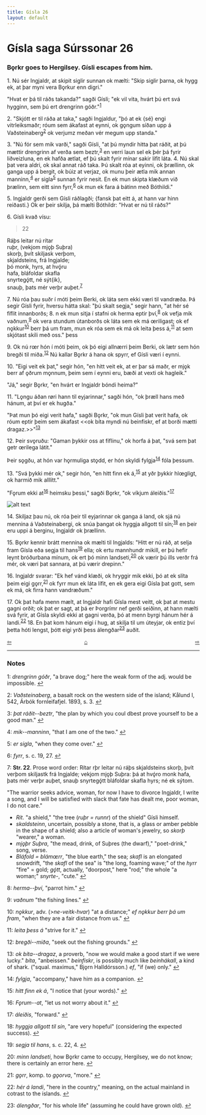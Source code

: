 ```yaml
---
title: Gísla 26
layout: default
---
```


# Gísla saga Súrssonar 26

### B&#x1EB;rkr goes to Hergilsey. Gísli escapes from him.

1\. Nú sér Ingjaldr, at skipit siglir sunnan ok mælti: "Skip siglir þarna, ok hygg ek, at þar myni vera B&#x1EB;rkur enn digri."

"Hvat er þá til ráðs takanda?" sagði Gísli; "ek vil vita, hvárt þú ert svá hygginn, sem þú ert drengrinn góðr."<sup id="a1">[1](#myfootnote1)</sup>

2\. "Skjótt er til ráða at taka," sagði Ingjaldur, "þó at ek {sé} engi vitrleiksmaðr; róum sem ákafast at eynni, ok g&#x1EB;ngum síðan upp á Vaðsteinaberg<sup id="a2">[2](#myfootnote2)</sup> ok verjumz meðan vér megum upp standa."

3\. "Nú fór sem mik varði," sagði Gísli, "at þú myndir hitta þat ráðit, at þú mættir drengrinn af verða sem beztr,<sup id="a3">[3](#myfootnote3)</sup> en verri laun sel ek þér þá fyrir liðveizluna, en ek hafða ætlat, ef þú skalt fyrir mínar sakir lífit láta. 4. Nú skal þat vera aldri, ok skal annat ráð taka. Þú skalt róa at eyinni, ok þrællinn, ok ganga upp á bergit, ok búiz at verjaz, ok munu þeir ætla mik annan manninn,<sup id="a4">[4](#myfootnote4)</sup> er sigla<sup id="a5">[5](#myfootnote5)</sup> sunnan fyrir nesit. En ek mun skipta klæðum við þrælinn, sem eitt sinn fyrr,<sup id="a6">[6](#myfootnote6)</sup> ok mun ek fara á bátinn með Bóthildi."

5\. Ingjaldr gerði sem Gísli ráðlagði; {fansk þat eitt á, at hann var hinn reiðasti.} Ok er þeir skilja, þá mælti Bóthildr: "Hvat er nú til ráðs?"

6\. Gísli kvað vísu:

   >22   
   >    
   Ráþs leitar nú rítar   
   ruþr, (vekjom mj&#x1EB;þ Suþra)   
   skorþ, þvít skiljask verþom,   
   skjaldsteins, frá Ingjalde;   
   þó monk, hyrs, at hvǫ́ru   
   hafa, bláfoldar skafla   
   snyrtegǫ́tt, né sýt{ik},   
   snauþ, þats mér verþr auþet.<sup id="a7">[7](#myfootnote7)</sup>   

7\. Nú róa þau suðr í móti þeim Berki, ok láta sem ekki væri til vandræða. Þá segir Gísli fyrir, hversu hátta skal: "þú skalt segja," segir hann, "at hér sé fíflit innanborðs; 8. n ek mun sitja í stafni ok herma eptir því,<sup id="a8">[8](#myfootnote8)</sup> ok vefja mik vaðnum,<sup id="a9">[9](#myfootnote9)</sup> ok vera stundum útanborðs ok láta sem ek má &oelig;riligast; ok ef n&#x1EB;kkur<sup id="a10">[10](#myfootnote10)</sup> berr þá um fram, mun ek róa sem ek má ok leita þess á,<sup id="a11">[11](#myfootnote11)</sup> at sem skjótast skili með oss." þess

9\. Ok nú r&oelig;r hón í móti þeim, ok þó eigi allnærri þeim Berki, ok lætr sem hón bregði til miða.<sup id="a12">[12](#myfootnote12)</sup> Nú kallar B&#x1EB;rkr á hana ok spyrr, ef Gísli væri í eynni.

10\. "Eigi veit ek þat," segir hón, "en hitt veit ek, at er þar sá maðr, er mj&#x1EB;k berr af &#x1EB;ðrum m&#x1EB;nnum, þeim sem í eynni eru, bæði at vexti ok hagleik."

"Já," segir B&#x1EB;rkr, "en hvárt er Ingjaldr bóndi heima?"

11\. "L&#x1EB;ngu áðan r&oslash;ri hann til eyjarinnar," sagði hón, "ok þræll hans með hánum, at því er ek hugða."

"Þat mun þó eigi verit hafa," sagði B&#x1EB;rkr, "ok mun Gísli þat verit hafa, ok róum eptir þeim sem ákafast <<ok bíta myndi nú beinfiskr, ef at borði mætti dragaz.>>"<sup id="a13">[13](#myfootnote13)</sup>

12\. Þeir sv&#x1EB;ruðu: "Gaman þykkir oss at fíflinu," ok horfa á þat, "svá sem þat getr &oelig;rilega látit."

Þeir s&#x1EB;gðu, at hón var h&#x1EB;rmuliga st&#x1EB;dd, er hón skyldi fylgja<sup id="a14">[14](#myfootnote14)</sup> fóla þessum.

13\. "Svá þykki mér ok," segir hón, "en hitt finn ek á,<sup id="a15">[15](#myfootnote15)</sup> at yðr þykkir hl&oelig;gligt, ok harmið mik alllítt."

"F&#x1EB;rum ekki at<sup id="a16">[16](#myfootnote16)</sup> heimsku þessi," sagði B&#x1EB;rkr, "ok víkjum áleiðis."<sup id="a17">[17](#myfootnote17)</sup>

![alt text](https://upload.wikimedia.org/wikipedia/commons/f/ff/G%C3%ADsla_saga_Illustration_5_-_Gisli_slips_through_Bork%27s_fingers.jpg "Gisli slips through Bork's fingers")

14\. Skiljaz þau nú, ok róa þeir til eyjarinnar ok ganga á land, ok sjá nú mennina á Vaðsteinabergi, ok snúa þangat ok hyggja allgott til sín;<sup id="a18">[18](#myfootnote18)</sup> en þeir eru uppi á berginu, Ingjaldr ok þrællinn.

15\. B&#x1EB;rkr kennir brátt mennina ok mælti til Ingjalds: "Hitt er nú ráð, at selja fram Gísla eða segja til hans<sup id="a19">[19](#myfootnote19)</sup> ella; ok ertu mannhundr mikill, er þú hefir leynt bróðurbana mínum, ok ert þó minn landseti,<sup id="a20">[20](#myfootnote20)</sup> ok værir þú ills verðr frá mér, ok væri þat sannara, at þú værir drepinn."

16\. Ingjaldr svarar: "Ek hef vánd klæði, ok hryggir mik ekki, þó at ek slíta þeim eigi g&#x1EB;rr,<sup id="a21">[21](#myfootnote21)</sup> ok fyrr mun ek láta lífit, en ek gera eigi Gísla þat gott, sem ek má, ok firra hann vandræðum."

17\. Ok þat hafa menn mælt, at Ingjaldr hafi Gísla mest veitt, ok þat at mestu gagni orðit; ok þat er sagt, at þá er Þorgrímr nef gerði seiðinn, at hann mælti svá fyrir, at Gísla skyldi ekki at gagni verða, þó at menn byrgi hánum hér á landi.<sup id="a22">[22](#myfootnote22)</sup> 18\. En þat kom hánum eigi í hug, at skilja til um úteyjar, ok entiz því þetta hóti lengst, þótt eigi yrði þess álengðar<sup id="a1">[23](#myfootnote23)</sup> auðit.

<div style="float: left"><a href="http://rcblack.net/Gisla_saga/Gisla_25">⇦</a></div>
<div style="float: right"><a href="http://rcblack.net/Gisla_saga/Gisla_27">⇨</a></div>
<div style="margin: 0 auto; width: 100px;"><a href="http://rcblack.net/Gisla_saga/Gisla_home">&#8962;</a></div>

---

### Notes

<a name="myfootnote1" id="f1">1</a>:
 _drengrinn góðr_, "a brave dog;" here the weak form of the adj. would be impossible.
[↩](#a1)

<a name="myfootnote2" id="f2">2</a>:
 _Vaðsteinaberg_, a basalt rock on the western side of the island; Kålund I, 542, Árbók fornleifafjel. 1893, s. 3.
[↩](#a2)

<a name="myfootnote3" id="f3">3</a>:
 _þat ráðit--beztr_, "the plan by which you coul dbest prove yourself to be a good man."
[↩](#a3)

<a name="myfootnote4" id="f4">4</a>:
 _mik--manninn_, "that I am one of the two."
[↩](#a4)

<a name="myfootnote5" id="f5">5</a>:
 _er sigla_, "when they come over."
[↩](#a5)

<a name="myfootnote6" id="f6">6</a>:
 _fyrr_, s. c. 19, 27.
[↩](#a6)

<a name="myfootnote7" id="f7">7</a>:
 __Str. 22__. Prose word order: Rítar rþr leitar nú ráþs skjaldsteins skorþ, þvít verþom skiljastk frá Ingjalde; vekjom mj&#x1EB;þ Suþra: þá at hvǫ́ro monk hafa, þats mér verþr auþet, snauþ snyrtegǫ́tt bláfoldar skafla hyrs; né ek sýtom.

"The warrior seeks advice, woman, for now I have to divorce Ingjaldr, I write a song, and I will be satisfied with slack that fate has dealt me, poor woman, I do not care."

* _Rít_. "a shield," "the tree (_ruþr = runnr_) of the shield" Gísli himself.
* _skaldsteinn_, uncertain, possibly a stone, that is, a glass or amber pebble in the shape of a shield; also a article of woman's jewelry, so _skorþ_ "wearer," a woman.
* _mj&#x1EB;þr Suþra_, "the mead, drink, of Suþres (the dwarf)," "poet-drink," song, verse.
* _Bláfold = blám&oelig;rr_, "the blue earth," the sea; _skafl_ is an elongated snowdrift, "the _skafl_ of the sea" is "the long, foaming wave;" of the _hyrr_ "fire" = gold; _gǫ́tt_, actually, "doorpost," here "rod;" the whole "a woman;" _snyrte-_, "cute."
[↩](#a7)

<a name="myfootnote8" id="f8">8</a>:
 _herma--því_, "parrot him."
[↩](#a8)

<a name="myfootnote9" id="f9">9</a>:
 _vaðnum_ "the fishing lines."
[↩](#a9)

<a name="myfootnote10" id="f10">10</a>:
 _n&#x1EB;kkur_, adv. (>_ne-veitk-hvar_) "at a distance;" _ef n&#x1EB;kkur berr þá um fram_, "when they are a fair distance from us."
[↩](#a10)

<a name="myfootnote11" id="f11">11</a>:
 _leita þess á_ "strive for it."
[↩](#a11)

<a name="myfootnote12" id="f12">12</a>:
 _bregði--miða_, "seek out the fishing grounds."
[↩](#a12)

<a name="myfootnote13" id="f13">13</a>:
 _ok bíta--dragaz_, a proverb, "now we would make a good start if we were lucky." _bíta_, "anbeissen." _beinfiskr_, is possibly much like _beinhákall_, a kind of shark. ("squal. maximus," Bj&#x1EB;rn Halldórsson.) _ef_, "if (we) only."
[↩](#a13)

<a name="myfootnote14" id="f14">14</a>:
 _fylgja_, "accompany," have him as a companion.
[↩](#a14)

<a name="myfootnote15" id="f15">15</a>:
 _hitt finn ek á_, "I notice that (your words)."
[↩](#a15)

<a name="myfootnote16" id="f16">16</a>:
 _F&#x1EB;rum--at_, "let us not worry about it."
[↩](#a16)

<a name="myfootnote17" id="f17">17</a>:
 _áleiðis_, "forward."
[↩](#a17)

<a name="myfootnote18" id="f18">18</a>:
 _hyggja allgott til sín_, "are very hopeful" (considering the expected success).
[↩](#a18)

<a name="myfootnote19" id="f19">19</a>:
 _segja til hans_, s. c. 22, 4.
[↩](#a19)

<a name="myfootnote20" id="f20">20</a>:
 _minn landseti_, how B&#x1EB;rkr came to occupy, Hergilsey, we do not know; there is certainly an error here.
[↩](#a20)

<a name="myfootnote21" id="f21">21</a>:
 _g&#x1EB;rr_, komp. to _g&#x1EB;orva_, "more."
[↩](#a21)

<a name="myfootnote22" id="f22">22</a>:
 _hér á landi_, "here in the country," meaning, on the actual mainland in cotrast to the islands.
[↩](#a22)

<a name="myfootnote23" id="f23">23</a>:
 _álengðar_, "for his whole life" (assuming he could have grown old).
[↩](#a23)
